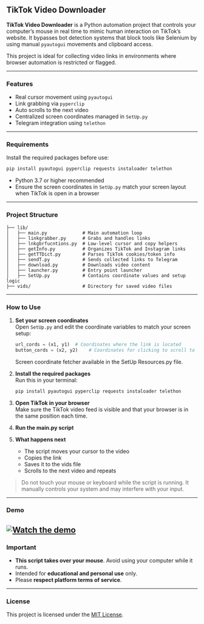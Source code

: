 ## TikTok Video Downloader

**TikTok Video Downloader** is a Python automation project that controls your computer’s mouse in real time to mimic human interaction on TikTok’s website. It bypasses bot detection systems that block tools like Selenium by using manual `pyautogui` movements and clipboard access.

This project is ideal for collecting video links in environments where browser automation is restricted or flagged.

---

### Features

- Real cursor movement using `pyautogui`  
- Link grabbing via `pyperclip`  
- Auto scrolls to the next video  
- Centralized screen coordinates managed in `SetUp.py`  
- Telegram integration using `telethon`  

---

### Requirements

Install the required packages before use:

```bash
pip install pyautogui pyperclip requests instaloader telethon
```

- Python 3.7 or higher recommended  
- Ensure the screen coordinates in `SetUp.py` match your screen layout when TikTok is open in a browser

---

### Project Structure

```
├── lib/
│   ├── main.py             # Main automation loop
│   ├── linkgrabber.py      # Grabs and handles links
│   ├── lnkgbrfucntions.py  # Low-level cursor and copy helpers
│   ├── getInfo.py          # Organizes TikTok and Instagram links
│   ├── getTTDict.py        # Parses TikTok cookies/token info
│   ├── sendT.py            # Sends collected links to Telegram
│   ├── download.py         # Downloads video content
│   ├── launcher.py         # Entry point launcher
│   ├── SetUp.py            # Contains coordinate values and setup logic
├── vids/                   # Directory for saved video files
```

---

### How to Use

1. **Set your screen coordinates**  
   Open `SetUp.py` and edit the coordinate variables to match your screen setup:
   ```python
   url_cords = (x1, y1)  # Coordinates where the link is located
   button_cords = (x2, y2)    # Coordinates for clicking to scroll to the next video
   ```
   Screen coordinate fetcher available in the SetUp Resources.py file.

2. **Install the required packages**  
   Run this in your terminal:
   ```bash
   pip install pyautogui pyperclip requests instaloader telethon
   ```

3. **Open TikTok in your browser**  
   Make sure the TikTok video feed is visible and that your browser is in the same position each time.

4. **Run the main.py script**  
 
5. **What happens next**
   - The script moves your cursor to the video
   - Copies the link
   - Saves it to the vids file
   - Scrolls to the next video and repeats

>  Do not touch your mouse or keyboard while the script is running. It manually controls your system and may interfere with your input.

---

###  Demo

[![Watch the demo](https://img.youtube.com/vi/KPzgZS0lX2U/0.jpg)](https://youtu.be/KPzgZS0lX2U)
---

###  Important

- **This script takes over your mouse**. Avoid using your computer while it runs.
- Intended for **educational and personal use** only.
- Please **respect platform terms of service**.

---

### License

This project is licensed under the [MIT License](LICENSE).

